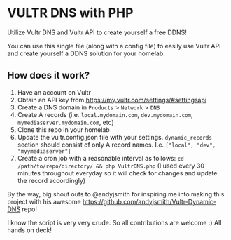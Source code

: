 # VULTR DNS with PHP
Utilize Vultr DNS and Vultr API to create yourself a free DDNS!

You can use this single file (along with a config file) to easily use Vultr API and create yourself a DDNS solution for your homelab.

## How does it work?
1. Have an account on Vultr
2. Obtain an API key from https://my.vultr.com/settings/#settingsapi
3. Create a DNS domain in `Products` > `Network` > `DNS`
4. Create A records (i.e. `local.mydomain.com`, `dev.mydomain.com`, `mymediaserver.mydomain.com`, etc)
5. Clone this repo in your homelab
6. Update the vultr.config.json file with your settings. `dynamic_records` section should consist of only A record names. I.e. `["local", "dev", "myymediaserver"]`
7. Create a cron job with a reasonable interval as follows: `cd /path/to/repo/directory/ && php VultrDNS.php` (I used every 30 minutes throughout everyday so it will check for changes and update the record accordingly)

By the way, big shout outs to @andyjsmith for inspiring me into making this project with his awesome https://github.com/andyjsmith/Vultr-Dynamic-DNS repo!

I know the script is very very crude. So all contributions are welcome :) All hands on deck!
